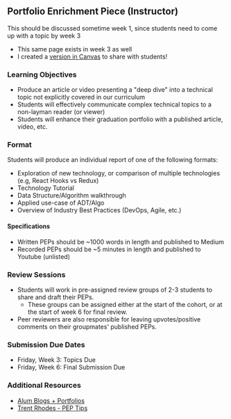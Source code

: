 ## Portfolio Enrichment Piece (Instructor)

This should be discussed sometime week 1, since students need to come up with a topic by week 3
- This same page exists in week 3 as well
- I created a [version in Canvas](https://fullstack.instructure.com/courses/448/pages/portfolio-enrichment-piece) to share with students!

### Learning Objectives


* Produce an article or video presenting a "deep dive" into a technical topic not explicitly covered in our curriculum
* Students will effectively communicate complex technical topics to a non-layman reader (or viewer)
* Students will enhance their graduation portfolio with a published article, video, etc.

### Format

Students will produce an individual report of one of the following formats:

* Exploration of new technology, or comparison of multiple technologies (e.g, React Hooks vs Redux)
* Technology Tutorial
* Data Structure/Algorithm walkthrough
* Applied use-case of ADT/Algo
* Overview of Industry Best Practices (DevOps, Agile, etc.)

#### Specifications
- Written PEPs should be ~1000 words in length and published to Medium
- Recorded PEPs should be ~5 minutes in length and published to Youtube (unlisted)

### Review Sessions

* Students will work in pre-assigned review groups of 2-3 students to share and draft their PEPs.
  * These groups can be assigned either at the start of the cohort, or at the start of week 6 for final review.
* Peer reviewers are also responsible for leaving upvotes/positive comments on their groupmates' published PEPs.

### Submission Due Dates

* Friday, Week 3: Topics Due
* Friday, Week 6: Final Submission Due


### Additional Resources

* [Alum Blogs + Portfolios](https://docs.google.com/document/d/1IYd_dmk493WQHCstUqhR4ZBFGaiIeleQC_pOiY4e7jA/edit?usp=sharing)
* [Trent Rhodes - PEP Tips](https://www.youtube.com/watch?v=dc7ZGO-05p4&amp;index=12&amp;t=13s)
